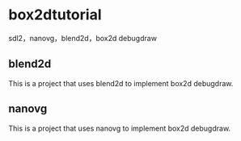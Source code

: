 # box2dtutorial
sdl2，nanovg，blend2d，box2d debugdraw  
## blend2d  
This is a project that uses blend2d to implement box2d debugdraw.  
## nanovg  
This is a project that uses nanovg to implement box2d debugdraw.  
